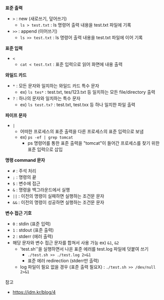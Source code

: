 
<b>표준 출력</b>
- `>` : new (새로쓰기, 덮어쓰기)
  - `ls > test.txt` : ls 명령어 출력 내용을 test.txt 파일에 기록
- `>>` : append (이어쓰기)
  - `ls >> test.txt` : ls 명령어 출력 내용을 test.txt 파일에 이어 기록

<b>표준 입력</b>
- `<`
  - `cat < test.txt` : 표준 입력으로 읽어 화면에 내용 출력

<b>와일드 카드</b>
- `*` : 모든 문자와 일치하는 와일드 카드 특수 문자
  - ex) `ls tes*` : test.txt, tes/123.txt 등 일치하는 모든 file/directory 출력
- `?` : 하나의 문자와 일치하는 특수 문자
  - ex) `ls test.tx?` : test.txt, test.txx 등 하나 일치한 파일 출력

<b>파이프 문자</b>
- `|`
  - 어떠한 프로세스의 표준 출력을 다른 프로세스의 표준 입력으로 보냄
  - ex) `ps -ef | grep tomcat`
    - ps 명령어를 통한 표준 출력을 "tomcat"이 들어간 프로세스를 찾기 위한 표준 입력으로 삽입

<b>명령 command 문자</b>
- `#` : 주석 처리
- `;` : 명령의 끝
- `$` : 변수에 접근
- `&` : 명령을 백그라운드에서 실행
- `||` : 이전의 명령이 실패하면 실행하는 조건문 문자
- `&&` : 이전의 명령이 성공하면 실행하는 조건문 문자

<b>변수 접근 기호</b>
- `0` : stdin (표준 입력)
- `1` : stdout (표준 출력)
- `2` : stderr (에러 출력)
- 해당 문자와 변수 접근 문자를 합쳐서 사용 가능 ex) `&1`, `&2`
  - 'test.sh''을 실행하면서 나온 표준 에러를 test.log 파일에 덧붙여 쓰기
     - `./test.sh >> ./test.log 2>&1`
     - 표준 에러 redirection (stderr만 출력)
  - log 파일이 필요 없을 경우 (표준 출력 필요X) : `./test.sh >> /dev/null 2>&1`

참고
- https://jdm.kr/blog/4
